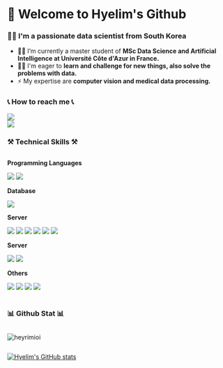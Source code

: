 <h1 align="left">👋 Welcome to Hyelim's Github</h1>
<h3 align="left">🙋‍♀️ I'm a passionate data scientist from South Korea</h3>

- 👩‍💻 I’m currently a master student of **MSc Data Science and Artificial Intelligence at Université Côte d'Azur in France.**
- 🏃‍♀️ I'm eager to **learn and challenge for new things, also solve the problems with data.**
- ⚡️ My expertise are **computer vision and medical data processing.**

<h3 align="left">📞 How to reach me 📞</h3>
<div style="display:flex; flex-direction:column; align-items:flex-start;">
    <a href="mailto:hailim101@gmail.com">
        <img src="https://img.shields.io/badge/Gmail-EA4335?style=flat-square&logo=Gmail&logoColor=white"> 
    </a>
    <a href="https://www.linkedin.com/in/heyrimioi/">
        <img src="https://img.shields.io/badge/LinkedIn-0A66C2?style=flat-square&logo=linkedin&logoColor=white"> 
    </a>


<h3 align="left">⚒️ Technical Skills ⚒️</h3>
<div style="display:flex; flex-direction:column; align-items:flex-start;">
    <!-- Programming Languages -->
    <p><strong>Programming Languages</strong></p>
    <div>
        <img src="https://img.shields.io/badge/Python-3766AB?style=flat-square&logo=Python&logoColor=white"/></a>
        <img src="https://img.shields.io/badge/R-276DC3?style=flat-square&logo=R&logoColor=white"/></a>
    </div>
    <!-- Database -->
    <p><strong>Database</strong></p>
    <div>
        <img src="https://img.shields.io/badge/mysql-4479A1?style=flat-square&logo=mysql&logoColor=white"> 
    </div>
    <!-- ML & AI -->
    <p><strong>Server</strong></p>
    <div>
        <img src="https://img.shields.io/badge/Numpy-013243?style=flat-square&logo=Numpy&logoColor=white"> 
        <img src="https://img.shields.io/badge/Pandas-150458?style=flat-square&logo=Pandas&logoColor=white">
        <img src="https://img.shields.io/badge/Scikit_learn-F7931E?style=flat-square&logo=Scikit-learn&logoColor=white"> 
        <img src="https://img.shields.io/badge/TensorFlow-FF6F00?style=flat-square&logo=TensorFlow&logoColor=white"> 
        <img src="https://img.shields.io/badge/Pytorch-EE4C2C?style=flat-square&logo=Pytorch&logoColor=white"> 
        <img src="https://img.shields.io/badge/Apache%20Spark-E25A1C?style=flat-square&logo=Apache%20Spark&logoColor=white">
    </div>
    <!-- Visualization -->
    <p><strong>Server</strong></p>
    <div>
        <img src="https://img.shields.io/badge/Tableau-E97627?style=flat-square&logo=Tableau&logoColor=white"> 
        <img src="https://img.shields.io/badge/Power_BI-F2C811?style=flat-square&logo=Power%20BI&logoColor=white">
    </div>
    <!-- Others -->
    <p><strong>Others</strong></p>
    <div>
        <img src="https://img.shields.io/badge/Anaconda-44A833?style=flat-square&logo=Anaconda&logoColor=white">
        <img src="https://img.shields.io/badge/Microsoft_Exel-217346?style=flat-square&logo=microsoftexcel&logoColor=white">
        <img src="https://img.shields.io/badge/Microsoft_Powerpoint-B7472A?style=flat-square&logo=microsoftpowerpoint&logoColor=white">
        <img src="https://img.shields.io/badge/Google%20Analytics-E37400?style=flat-square&logo=googleanalytics&logoColor=white">
</div><br>
</div>

<h3 align="left">📊 Github Stat 📊</h3>
<div style="display:flex; flex-direction:column; align-items:flex-start;">
<p align="left"> <img src="https://komarev.com/ghpvc/?username=heyrimioi&label=Profile%20views&color=0e75b6&style=flat" alt="heyrimioi" /> </p>

[![Hyelim's GitHub stats](https://github-readme-stats.vercel.app/api?username=heyrimioi)](https://github.com/heyrimioi/github-readme-stats)

